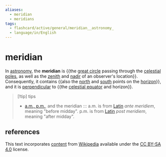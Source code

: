 ```yaml
---
aliases:
  - meridian
  - meridians
tags:
  - flashcard/active/general/meridian__astronomy_
  - language/in/English
---
```


# meridian

In [astronomy](astronomy.md), the __meridian__ is {{the [great circle](great%20circle.md) passing through the [celestial poles](celestial%20pole.md), as well as the [zenith](zenith.md) and [nadir](nadir.md) of an observer's location}}. Consequently, it contains {{also the [north](true%20north.md) and [south](south.md) points on the [horizon](horizon.md)}}, and it is [perpendicular](perpendicular.md) to {{the [celestial equator](celestial%20equator.md) and horizon}}. <!--SR:!2024-10-26,75,270!2024-10-23,72,270!2024-09-28,58,270-->

> [!tip] tips
>
> - [a.m., p.m.](12-hour%20clock.md), and the meridian ::: a.m. is from [Latin](Latin.md) _ante meridiem_, meaning "before midday". p.m. is from [Latin](Latin.md) _post meridiem_, meaning "after midday". <!--SR:!2024-09-20,64,310!2024-09-25,68,310-->

## references

This text incorporates [content](https://en.wikipedia.org/wiki/meridian_(astronomy)) from [Wikipedia](Wikipedia.md) available under the [CC BY-SA 4.0](https://creativecommons.org/licenses/by-sa/4.0/) license.
